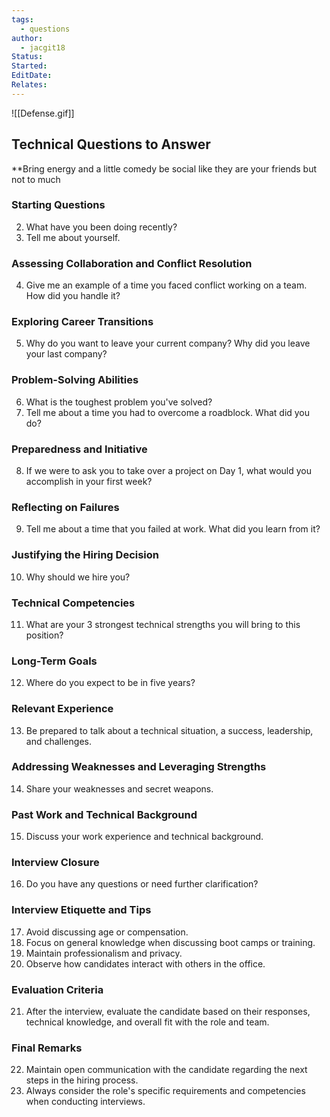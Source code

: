 ```yaml
---
tags:
  - questions
author:
  - jacgit18
Status: 
Started: 
EditDate: 
Relates:
---
```

![[Defense.gif]]

## Technical Questions to Answer
**Bring energy and a little comedy be social like they are your friends but not to much
### Starting Questions

2. What have you been doing recently?
3. Tell me about yourself.

### Assessing Collaboration and Conflict Resolution

4. Give me an example of a time you faced conflict working on a team. How did you handle it?

### Exploring Career Transitions

5. Why do you want to leave your current company? Why did you leave your last company?

### Problem-Solving Abilities

6. What is the toughest problem you've solved?
7. Tell me about a time you had to overcome a roadblock. What did you do?

### Preparedness and Initiative

8. If we were to ask you to take over a project on Day 1, what would you accomplish in your first week?

### Reflecting on Failures

9. Tell me about a time that you failed at work. What did you learn from it?

### Justifying the Hiring Decision

10. Why should we hire you?

### Technical Competencies

11. What are your 3 strongest technical strengths you will bring to this position?

### Long-Term Goals

12. Where do you expect to be in five years?

### Relevant Experience

13. Be prepared to talk about a technical situation, a success, leadership, and challenges.

### Addressing Weaknesses and Leveraging Strengths

14. Share your weaknesses and secret weapons.

### Past Work and Technical Background

15. Discuss your work experience and technical background.

### Interview Closure

16. Do you have any questions or need further clarification?

### Interview Etiquette and Tips

17. Avoid discussing age or compensation.
18. Focus on general knowledge when discussing boot camps or training.
19. Maintain professionalism and privacy.
20. Observe how candidates interact with others in the office.

### Evaluation Criteria

21. After the interview, evaluate the candidate based on their responses, technical knowledge, and overall fit with the role and team.

### Final Remarks

22. Maintain open communication with the candidate regarding the next steps in the hiring process.
23. Always consider the role's specific requirements and competencies when conducting interviews.
